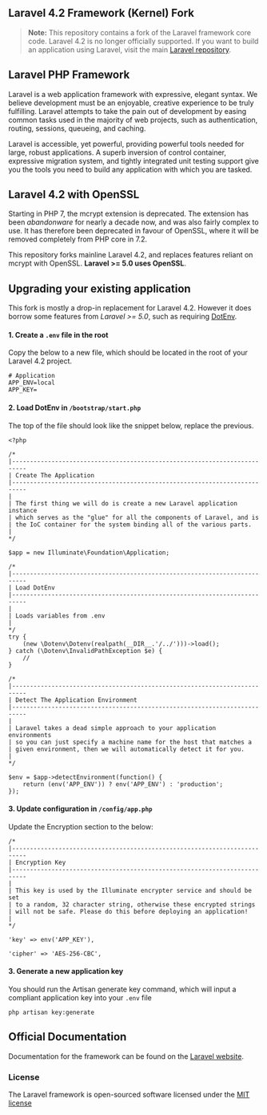 ## Laravel 4.2 Framework (Kernel) Fork
> **Note:** This repository contains a fork of the Laravel framework core code. Laravel 4.2 is no longer officially supported. If you want to build an application using Laravel, visit the main [Laravel repository](https://github.com/laravel/laravel).

## Laravel PHP Framework
Laravel is a web application framework with expressive, elegant syntax. We believe development must be an enjoyable, creative experience to be truly fulfilling. Laravel attempts to take the pain out of development by easing common tasks used in the majority of web projects, such as authentication, routing, sessions, queueing, and caching.

Laravel is accessible, yet powerful, providing powerful tools needed for large, robust applications. A superb inversion of control container, expressive migration system, and tightly integrated unit testing support give you the tools you need to build any application with which you are tasked.

## Laravel 4.2 with OpenSSL
Starting in PHP 7, the mcrypt extension is deprecated. The extension has been *abandonware* for nearly a decade now, and was also fairly complex to use. It has therefore been deprecated in favour of OpenSSL, where it will be removed completely from PHP core in 7.2.

This repository forks mainline Laravel 4.2, and replaces features reliant on mcrypt with OpenSSL. **Laravel >= 5.0 uses OpenSSL**.

## Upgrading your existing application
This fork is mostly a drop-in replacement for Laravel 4.2. However it does borrow some features from *Laravel >= 5.0*, such as requiring [DotEnv](https://github.com/vlucas/phpdotenv).

#### 1. Create a `.env` file in the root
Copy the below to a new file, which should be located in the root of your Laravel 4.2 project. 
```
# Application
APP_ENV=local
APP_KEY=
```
  

#### 2. Load DotEnv in `/bootstrap/start.php`
The top of the file should look like the snippet below, replace the previous.
```
<?php

/*
|--------------------------------------------------------------------------
| Create The Application
|--------------------------------------------------------------------------
|
| The first thing we will do is create a new Laravel application instance
| which serves as the "glue" for all the components of Laravel, and is
| the IoC container for the system binding all of the various parts.
|
*/

$app = new Illuminate\Foundation\Application;

/*
|--------------------------------------------------------------------------
| Load DotEnv
|--------------------------------------------------------------------------
|
| Loads variables from .env
|
*/
try {
	(new \Dotenv\Dotenv(realpath(__DIR__.'/../')))->load();
} catch (\Dotenv\InvalidPathException $e) {
	//
}

/*
|--------------------------------------------------------------------------
| Detect The Application Environment
|--------------------------------------------------------------------------
|
| Laravel takes a dead simple approach to your application environments
| so you can just specify a machine name for the host that matches a
| given environment, then we will automatically detect it for you.
|
*/

$env = $app->detectEnvironment(function() {
	return (env('APP_ENV')) ? env('APP_ENV') : 'production';
});
```
  

#### 3. Update configuration in `/config/app.php`
Update the Encryption section to the below:
```
/*
|--------------------------------------------------------------------------
| Encryption Key
|--------------------------------------------------------------------------
|
| This key is used by the Illuminate encrypter service and should be set
| to a random, 32 character string, otherwise these encrypted strings
| will not be safe. Please do this before deploying an application!
|
*/

'key' => env('APP_KEY'),

'cipher' => 'AES-256-CBC',
```
  

#### 3. Generate a new application key
You should run the Artisan generate key command, which will input a compliant application key into your `.env` file

`php artisan key:generate`

## Official Documentation
Documentation for the framework can be found on the [Laravel website](http://laravel.com/docs).

### License
The Laravel framework is open-sourced software licensed under the [MIT license](http://opensource.org/licenses/MIT)
